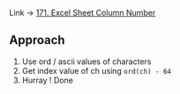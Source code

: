 Link -> [171. Excel Sheet Column Number](https://leetcode.com/problems/excel-sheet-column-number/description/)

## Approach
1. Use ord / ascii values of characters
2. Get index value of ch using `ord(ch) - 64`
3. Hurray ! Done 